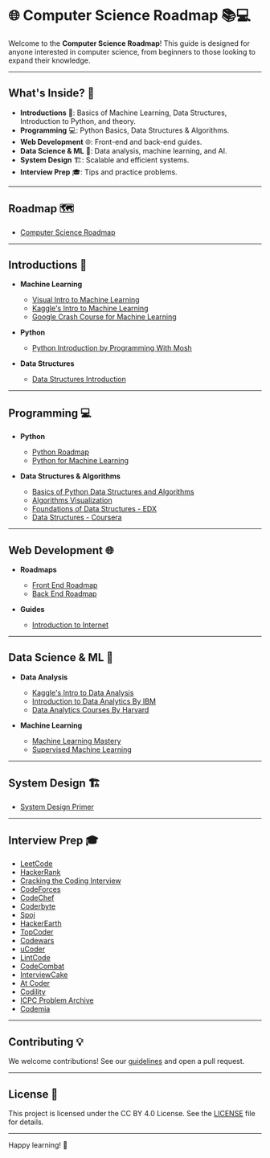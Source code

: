 # 🌐 Computer Science Roadmap 📚💻

Welcome to the **Computer Science Roadmap**! This guide is designed for anyone interested in computer science, from beginners to those looking to expand their knowledge.

---

## What's Inside? 🧐

- **Introductions** 📖: Basics of Machine Learning, Data Structures, Introduction to Python, and theory.
- **Programming** 💻: Python Basics, Data Structures & Algorithms.
- **Web Development** 🌐: Front-end and back-end guides.
- **Data Science & ML** 🤖: Data analysis, machine learning, and AI.
- **System Design** 🏗️: Scalable and efficient systems.
- **Interview Prep** 🎓: Tips and practice problems.

---

## Roadmap 🗺️

- [Computer Science Roadmap](https://roadmap.sh/computer-science)

---

## Introductions 📖

- **Machine Learning**
  - [Visual Intro to Machine Learning](http://www.r2d3.us/visual-intro-to-machine-learning-part-1/)
  - [Kaggle's Intro to Machine Learning](https://www.kaggle.com/learn/intro-to-machine-learning)
  - [Google Crash Course for Machine Learning](https://developers.google.com/machine-learning/crash-course/)

- **Python**
  - [Python Introduction by Programming With Mosh](https://youtu.be/7eh4d6sabA0?si=D8-yjo3O3TIm2ZGU)

- **Data Structures**
  - [Data Structures Introduction](https://www.geeksforgeeks.org/data-structures-2/)

---

## Programming 💻

- **Python**
  - [Python Roadmap](https://roadmap.sh/python)
  - [Python for Machine Learning](https://youtu.be/i_LwzRVP7bg?si=jcx1l07x--yDUyYH)

- **Data Structures & Algorithms**
  - [Basics of Python Data Structures and Algorithms](https://www.programiz.com/dsa)
  - [Algorithms Visualization](https://www.cs.usfca.edu/~galles/visualization/Algorithms.html)
  - [Foundations of Data Structures - EDX](https://www.edx.org/course/foundations-data-structures-iitbombayx-cs213-1x-0#!)
  - [Data Structures - Coursera](https://www.coursera.org/learn/data-structures)

---

## Web Development 🌐

- **Roadmaps**
  - [Front End Roadmap](https://roadmap.sh/frontend)
  - [Back End Roadmap](https://roadmap.sh/backend)

- **Guides**
  - [Introduction to Internet](https://cs.fyi/guide/how-does-internet-work)

---

## Data Science & ML 🤖

- **Data Analysis**
  - [Kaggle's Intro to Data Analysis](https://www.kaggle.com/learn/intro-to-data-analysis)
  - [Introduction to Data Analytics By IBM](https://www.coursera.org/learn/introduction-to-data-analytics)
  - [Data Analytics Courses By Harvard](https://pll.harvard.edu/catalog?topics%5B714%5D=714&max_price=&start_date=&keywords=)


- **Machine Learning**
  - [Machine Learning Mastery](https://machinelearningmastery.com/start-here/)
  - [Supervised Machine Learning](https://www.coursera.org/learn/machine-learning)

---

## System Design 🏗️

- [System Design Primer](https://github.com/donnemartin/system-design-primer)

---

## Interview Prep 🎓

- [LeetCode](https://leetcode.com/)
- [HackerRank](https://www.hackerrank.com/)
- [Cracking the Coding Interview](https://www.crackingthecodinginterview.com/)
- [CodeForces](http://codeforces.com/)
- [CodeChef](https://www.codechef.com)
- [Coderbyte](https://coderbyte.com/)
- [Spoj](https://spoj.com/)
- [HackerEarth](https://hackerearth.com/)
- [TopCoder](https://www.topcoder.com/)
- [Codewars](https://codewars.com/)
- [uCoder](https://ucoder.com.br)
- [LintCode](https://www.lintcode.com/)
- [CodeCombat](https://codecombat.com/)
- [InterviewCake](https://www.interviewcake.com/)
- [At Coder](https://atcoder.jp/)
- [Codility](https://www.codility.com/)
- [ICPC Problem Archive](https://icpc.kattis.com/)
- [Codemia](https://codemia.io/)

---

## Contributing 💡

We welcome contributions! See our [guidelines](CONTRIBUTING.md) and open a pull request.

---

## License 📜

This project is licensed under the CC BY 4.0 License. See the [LICENSE](LICENSE) file for details.

---

Happy learning! 🚀

